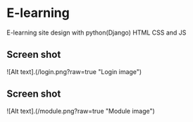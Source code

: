 # E-learning
E-learning site design with python(Django) HTML CSS and JS

## Screen shot
![Alt text].(/login.png?raw=true "Login image")

## Screen shot
![Alt text].(/module.png?raw=true "Module image")
